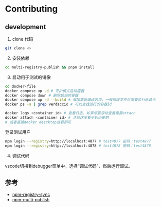 # Contributing

## development

1. clone 代码

```bash
git clone <>
```

2. 安装依赖

```bash
cd multi-registry-publish && pnpm install
```

3. 启动用于测试的镜像

```bash
cd docker-file
docker compose up -d # 守护模式启动容器
docker compose down # 删除启动的容器
docker compose up -d --build # 增加重新编译选项，一般修改文件后需要执行此命令
docker ps -a | grep verdaccio # 可以查找运行的容器id

docker logs <container id> # 查看日志，如果想要滚动查看需要attach
docker attach <container id> # 注意这里看不到历史的
# 或者直接docker descktop查看即可
```

登录测试用户

```bash
npm login --registry=http://localhost:4877 # test4877 密码：test4877
npm login --registry=http://localhost:4878 # test4878 密码：test4878
```

4. 调试代码

vscode切换到debugger菜单中，选择“调试代码”，然后运行调试。

## 参考

- [npm-registry-sync](https://github.com/privatenumber/npm-registry-sync)
- [npm-multi-publish](https://github.com/privatenumber/npm-multi-publish)